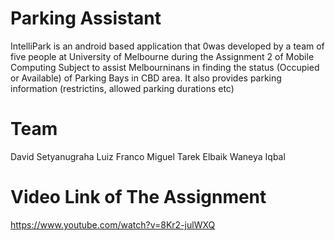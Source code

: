 # Parking Assistant

IntelliPark is an android based application that 0was developed by a team of five people at University of Melbourne during the Assignment 2 of Mobile Computing Subject to assist Melbourninans in finding the status (Occupied or Available) of Parking Bays in CBD area. It also provides parking information (restrictins, allowed parking durations etc)

# Team
David Setyanugraha
Luiz Franco
Miguel
Tarek Elbaik
Waneya Iqbal

# Video Link of The Assignment
https://www.youtube.com/watch?v=8Kr2-julWXQ
